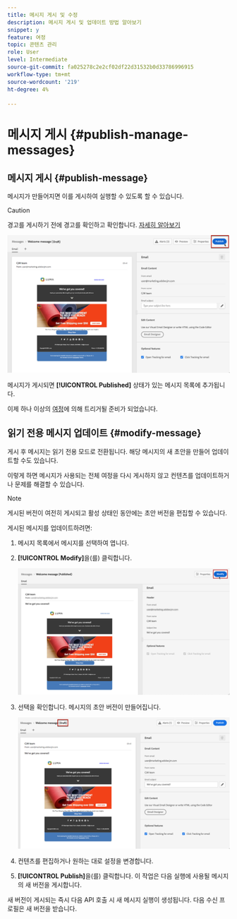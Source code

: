 ```yaml
---
title: 메시지 게시 및 수정
description: 메시지 게시 및 업데이트 방법 알아보기
snippet: y
feature: 여정
topic: 콘텐츠 관리
role: User
level: Intermediate
source-git-commit: fa025278c2e2cf02df22d31532b0d33786996915
workflow-type: tm+mt
source-wordcount: '219'
ht-degree: 4%

---
```


# 메시지 게시 {#publish-manage-messages}

## 메시지 게시 {#publish-message}

메시지가 만들어지면 이를 게시하여 실행할 수 있도록 할 수 있습니다.

>[!CAUTION]
>
>경고를 게시하기 전에 경고를 확인하고 확인합니다. [자세히 알아보기](alerts.md)

![](assets/publish-message.png)

메시지가 게시되면 **[!UICONTROL Published]** 상태가 있는 메시지 목록에 추가됩니다.

이제 하나 이상의 [여정](building-journeys/journey.md)에 의해 트리거될 준비가 되었습니다.

## 읽기 전용 메시지 업데이트 {#modify-message}

게시 후 메시지는 읽기 전용 모드로 전환됩니다. 해당 메시지의 새 초안을 만들어 업데이트할 수도 있습니다.

이렇게 하면 메시지가 사용되는 전체 여정을 다시 게시하지 않고 컨텐츠를 업데이트하거나 문제를 해결할 수 있습니다.

>[!NOTE]
>
>게시된 버전이 여전히 게시되고 활성 상태인 동안에는 초안 버전을 편집할 수 있습니다.

게시된 메시지를 업데이트하려면:

1. 메시지 목록에서 메시지를 선택하여 엽니다.

1. **[!UICONTROL Modify]**&#x200B;을(를) 클릭합니다.

   ![](assets/message-modify.png)

1. 선택을 확인합니다. 메시지의 초안 버전이 만들어집니다.

   ![](assets/message-modify-v2.png)

1. 컨텐츠를 편집하거나 원하는 대로 설정을 변경합니다.
1. **[!UICONTROL Publish]**&#x200B;을(를) 클릭합니다. 이 작업은 다음 실행에 사용될 메시지의 새 버전을 게시합니다.

새 버전이 게시되는 즉시 다음 API 호출 시 새 메시지 실행이 생성됩니다. 다음 수신 프로필은 새 버전을 받습니다.

<!--For batch messages, the audience/segment being processed in the previous execution will not be affected by the new version. Only the next incoming API call with an audience/segment will generate a new message execution with the new version. -->
